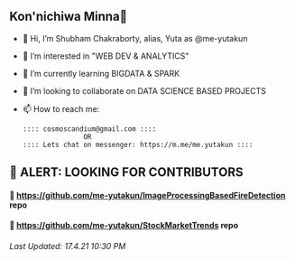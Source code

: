 ## Kon'nichiwa Minna👋
- 👋 Hi, I’m Shubham Chakraborty, alias, Yuta as @me-yutakun
- 👀 I’m interested in "WEB DEV & ANALYTICS"
- 🌱 I’m currently learning BIGDATA & SPARK
- 💞️ I’m looking to collaborate on DATA SCIENCE BASED PROJECTS
- 📫 How to reach me:

      :::: cosmoscandium@gmail.com ::::
                     OR                  
      :::: Lets chat on messenger: https://m.me/me.yutakun ::::
## 🚨 ALERT: LOOKING FOR CONTRIBUTORS 
#### 🎁 https://github.com/me-yutakun/ImageProcessingBasedFireDetection repo
#### 🎁 https://github.com/me-yutakun/StockMarketTrends repo
###### Last Updated: 17.4.21 10:30 PM
<!---
me-yutakun/me-yutakun is a ✨ special ✨ repository because its `README.md` (this file) appears on your GitHub profile.
You can click the Preview link to take a look at your changes.
--->
